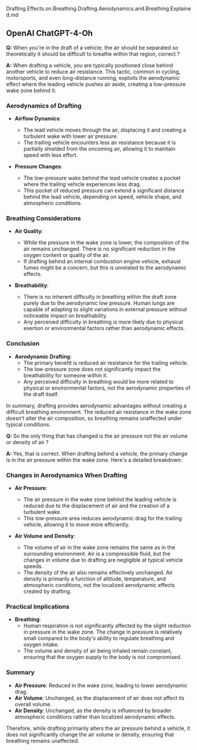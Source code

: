 Drafting.Effects.on.Breathing.Drafting.Aerodynamics.and.Breathing.Explained.md

## OpenAI ChatGPT-4-Oh

**Q:** When you're in the draft of a vehicle, the air should be separated so theoretically it should be difficult to breathe within that region, correct ?

**A:** When drafting a vehicle, you are typically positioned close behind another vehicle to reduce air resistance. This tactic, common in cycling, motorsports, and even long-distance running, exploits the aerodynamic effect where the leading vehicle pushes air aside, creating a low-pressure wake zone behind it.

### Aerodynamics of Drafting

- **Airflow Dynamics**:
  - The lead vehicle moves through the air, displacing it and creating a turbulent wake with lower air pressure.
  - The trailing vehicle encounters less air resistance because it is partially shielded from the oncoming air, allowing it to maintain speed with less effort.

- **Pressure Changes**:
  - The low-pressure wake behind the lead vehicle creates a pocket where the trailing vehicle experiences less drag.
  - This pocket of reduced pressure can extend a significant distance behind the lead vehicle, depending on speed, vehicle shape, and atmospheric conditions.

### Breathing Considerations

- **Air Quality**:
  - While the pressure in the wake zone is lower, the composition of the air remains unchanged. There is no significant reduction in the oxygen content or quality of the air.
  - If drafting behind an internal combustion engine vehicle, exhaust fumes might be a concern, but this is unrelated to the aerodynamic effects.

- **Breathability**:
  - There is no inherent difficulty in breathing within the draft zone purely due to the aerodynamic low pressure. Human lungs are capable of adapting to slight variations in external pressure without noticeable impact on breathability.
  - Any perceived difficulty in breathing is more likely due to physical exertion or environmental factors rather than aerodynamic effects.

### Conclusion

- **Aerodynamic Drafting**:
  - The primary benefit is reduced air resistance for the trailing vehicle.
  - The low-pressure zone does not significantly impact the breathability for someone within it.
  - Any perceived difficulty in breathing would be more related to physical or environmental factors, not the aerodynamic properties of the draft itself. 

In summary, drafting provides aerodynamic advantages without creating a difficult breathing environment. The reduced air resistance in the wake zone doesn't alter the air composition, so breathing remains unaffected under typical conditions.

**Q:** So the only thing that has changed is the air pressure not the air volume or density of air ?

**A:** Yes, that is correct. When drafting behind a vehicle, the primary change is in the air pressure within the wake zone. Here's a detailed breakdown:

### Changes in Aerodynamics When Drafting

- **Air Pressure**:
  - The air pressure in the wake zone behind the leading vehicle is reduced due to the displacement of air and the creation of a turbulent wake.
  - This low-pressure area reduces aerodynamic drag for the trailing vehicle, allowing it to move more efficiently.

- **Air Volume and Density**:
  - The volume of air in the wake zone remains the same as in the surrounding environment. Air is a compressible fluid, but the changes in volume due to drafting are negligible at typical vehicle speeds.
  - The density of the air also remains effectively unchanged. Air density is primarily a function of altitude, temperature, and atmospheric conditions, not the localized aerodynamic effects created by drafting.

### Practical Implications

- **Breathing**:
  - Human respiration is not significantly affected by the slight reduction in pressure in the wake zone. The change in pressure is relatively small compared to the body's ability to regulate breathing and oxygen intake.
  - The volume and density of air being inhaled remain constant, ensuring that the oxygen supply to the body is not compromised.

### Summary

- **Air Pressure**: Reduced in the wake zone, leading to lower aerodynamic drag.
- **Air Volume**: Unchanged, as the displacement of air does not affect its overall volume.
- **Air Density**: Unchanged, as the density is influenced by broader atmospheric conditions rather than localized aerodynamic effects.

Therefore, while drafting primarily alters the air pressure behind a vehicle, it does not significantly change the air volume or density, ensuring that breathing remains unaffected.

